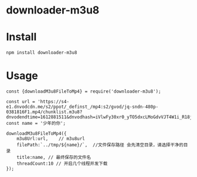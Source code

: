 # downloader-m3u8

# Install

    npm install downloader-m3u8

# Usage

    const {downloadM3u8FileToMp4} = require('downloader-m3u8');

    const url = 'https://s4-e1.dnvodcdn.me/s2/ppot/_definst_/mp4:s2/gvod/jq-sndn-480p-0381816F1.mp4/chunklist.m3u8?dnvodendtime=1612881511&dnvodhash=iVlwFy30xr0_yTO5dxcLMoGdvVJT4W1i_R18jz_jlXA=&dnvodCustomParameter=0_45.130.146.197&lb=23c4d04a6ad7641a4adb0ffcb7853561';
    const name = '少年的你';

    downloadM3u8FileToMp4({
        m3u8Url:url,    // m3u8url
        filePath:`../tmp/${name}/`,  //文件保存路径 会先清空目录，请选择干净的目录
        title:name, // 最终保存的文件名
        threadCount:10 // 开启几个线程并发下载
    });

